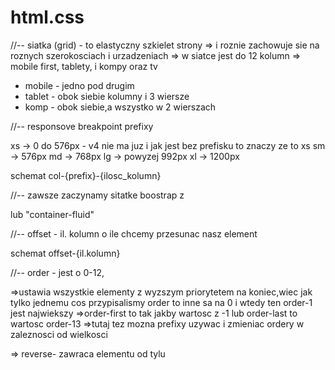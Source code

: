 # html.css

<!-- bootstrap -->
//-- 
siatka (grid) - to elastyczny szkielet strony
=> i roznie zachowuje sie na roznych szerokosciach i urzadzeniach
=> w siatce jest do 12 kolumn
=> mobile first, tablety, i kompy oraz tv
- mobile - jedno pod drugim
- tablet - obok siebie kolumny i 3 wiersze
- komp - obok siebie,a wszystko w 2 wierszach 

//-- 
responsove breakpoint prefixy

xs -> 0 do 576px - v4 nie ma juz i jak jest bez prefisku to znaczy ze to xs
sm -> 576px
md -> 768px
lg -> powyzej 992px
xl -> 1200px

schemat 
col-{prefix}-{ilosc_kolumn}

//--
zawsze zaczynamy sitatke boostrap  z 
<div class="container"> lub "container-fluid"
            <div class="row">

//--
offset - il. kolumn o ile chcemy przesunac nasz element

schemat 
 offset-{il.kolumn}

 //--
 order - jest o 0-12, 
 
  =>ustawia wszystkie elementy z wyzszym priorytetem na koniec,wiec jak tylko jednemu cos przypisalismy order to inne sa na 0 i wtedy ten order-1 jest najwiekszy
 =>order-first to tak jakby wartosc z -1
 lub
 order-last to wartosc order-13
 =>tutaj tez mozna prefixy uzywac i zmieniac ordery w zaleznosci od wielkosci

 => reverse- zawraca elementu od tylu

